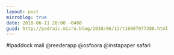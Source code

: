 ```yaml
---
layout: post
microblog: true
date: 2010-06-11 20:00 -0400
guid: http://padraic.micro.blog/2010/06/12/t16007977280.html
---
```

#ipaddock mail @reederapp @osfoora @instapaper safari
